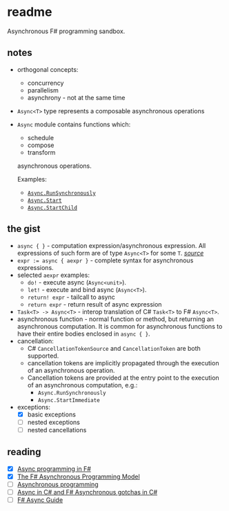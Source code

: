# readme

Asynchronous F# programming sandbox.

## notes

* orthogonal concepts:
  * concurrency
  * parallelism
  * asynchrony - not at the same time
* `Async<T>` type represents a composable asynchronous operations
* `Async` module contains functions which:
  * schedule
  * compose
  * transform
  
  asynchronous operations.
  
  Examples:
  
  * [`Async.RunSynchronously`](https://docs.microsoft.com/en-us/dotnet/fsharp/tutorials/async#asyncrunsynchronously)
  * [`Async.Start`](https://docs.microsoft.com/en-us/dotnet/fsharp/tutorials/async#asyncstart)
  * [`Async.StartChild`](https://docs.microsoft.com/en-us/dotnet/fsharp/tutorials/async#asyncstartchild)

## the gist

* `async { }` - computation expression/asynchronous expression. All expressions of such form are of type `Async<T>` for some `T`. [*source*](https://www.microsoft.com/en-us/research/wp-content/uploads/2016/02/async-padl-revised-v2.pdf)
* `expr := async { aexpr }` - complete syntax for asynchronous expressions.
* selected `aexpr` examples:
  * `do!` - execute async (`Async<unit>`).
  * `let!` - execute and bind async (`Async<T>`).
  * `return! expr` - tailcall to async
  * `return expr` - return result of async expression
* `Task<T> -> Async<T>` - interop translation of C# `Task<T>` to F# `Async<T>`.
* asynchronous function - normal function or method, but returning an asynchronous computation. It is common for asynchronous functions to have their entire bodies enclosed in `async { }`.
* cancellation:
  * C# `CancellationTokenSource` and `CancellationToken` are both supported.
  * cancellation tokens are implicitly propagated through the execution of an asynchronous operation.
  * Cancellation tokens are provided at the entry point to the execution of an asynchronous computation, e.g.:
    * `Async.RunSynchronously`
    * `Async.StartImmediate`
* exceptions:
  * [x] basic exceptions
  * [ ] nested exceptions
  * [ ] nested cancellations

## reading

* [x] [Async programming in F#](https://docs.microsoft.com/en-us/dotnet/fsharp/tutorials/asynchronous-and-concurrent-programming/async)
* [x] [The F# Asynchronous Programming Model](https://www.microsoft.com/en-us/research/wp-content/uploads/2016/02/async-padl-revised-v2.pdf)
* [ ] [Asynchronous programming](https://fsharpforfunandprofit.com/posts/concurrency-async-and-parallel/)
* [ ] [Async in C# and F# Asynchronous gotchas in C#](http://tomasp.net/blog/csharp-async-gotchas.aspx/)
* [ ] [F# Async Guide](https://medium.com/@eulerfx/f-async-guide-eb3c8a2d180a)